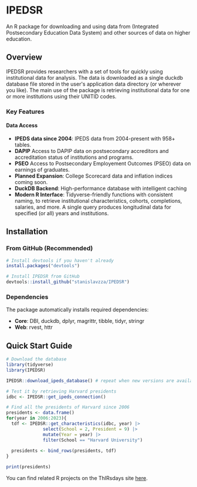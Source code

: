 # IPEDSR

An R package for downloading and using data from (Integrated Postsecondary Education Data System) and other
sources of data on higher education. 

## Overview

IPEDSR provides researchers with a set of tools for quickly using institutional data for analysis. The data is downloaded
as a single duckdb database file stored in the user's application data directory (or wherever you like). The main use of
the package is retrieving institutional data for one or more institutions using their UNITID codes. 

### Key Features

#### **Data Access**
- **IPEDS data since 2004**: IPEDS data from 2004-present with 958+ tables. 
- **DAPIP** Access to DAPIP data on postsecondary accreditors and accreditation status of institutions and programs.
- **PSEO** Access to Postsecondary Employement Outcomes (PSEO) data on earnings of graduates.
- **Planned Expansion**: College Scorecard data and inflation indices coming soon. 
- **DuckDB Backend**: High-performance database with intelligent caching
- **Modern R Interface**: Tidyverse-friendly functions with consistent naming, to retrieve institutional characteristics, cohorts, completions, salaries, and more. A single query produces longitudinal data for specified (or all) years and institutions. 


## Installation

### From GitHub (Recommended)

```r
# Install devtools if you haven't already
install.packages("devtools")

# Install IPEDSR from GitHub
devtools::install_github("stanislavzza/IPEDSR")
```

### Dependencies

The package automatically installs required dependencies:
- **Core**: DBI, duckdb, dplyr, magrittr, tibble, tidyr, stringr
- **Web**: rvest, httr

## Quick Start Guide

```r
# Download the database
library(tidyverse)
library(IPEDSR)

IPEDSR::download_ipeds_database() # repeat when new versions are available

# Test it by retrieving Harvard presidents
idbc <- IPEDSR::get_ipeds_connection()

# Find all the presidents of Harvard since 2006
presidents <- data.frame()
for(year in 2006:2023){
  tdf <- IPEDSR::get_characteristics(idbc, year) |> 
              select(School = 2, President = 9) |> 
              mutate(Year = year) |> 
              filter(School == "Harvard University")
  
  presidents <- bind_rows(presidents, tdf)
}

print(presidents)
```
You can find related R projects on the ThIRsdays site [here](https://www.reddit.com/r/ThIRsdays/comments/1kfdv2l/thirsdays_schedule/).

